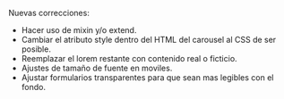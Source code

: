 Nuevas correcciones:
- Hacer uso de mixin y/o extend.
- Cambiar el atributo style dentro del HTML del carousel al CSS de ser posible.
- Reemplazar el lorem restante con contenido real o ficticio.
- Ajustes de tamaño de fuente en moviles.
- Ajustar formularios transparentes para que sean mas legibles con el fondo.

